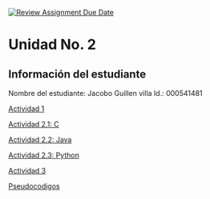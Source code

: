 [![Review Assignment Due Date](https://classroom.github.com/assets/deadline-readme-button-22041afd0340ce965d47ae6ef1cefeee28c7c493a6346c4f15d667ab976d596c.svg)](https://classroom.github.com/a/IYE4ssuc)
# Unidad No. 2
## Información del estudiante  
Nombre del estudiante:  Jacobo Guillen villa
Id.: 000541481

[Actividad 1](./actividad1/preguntas.md )


[Actividad 2.1: C ](./actividad2tiposdedatos/C.md)


[Actividad 2.2: Java](./actividad2tiposdedatos/java.md)


[Actividad 2.3: Python](./actividad2tiposdedatos/python.md)


[Actividad 3](./actividad3/ejercicio1.md)


[Pseudocodigos](./retos/retos.md)